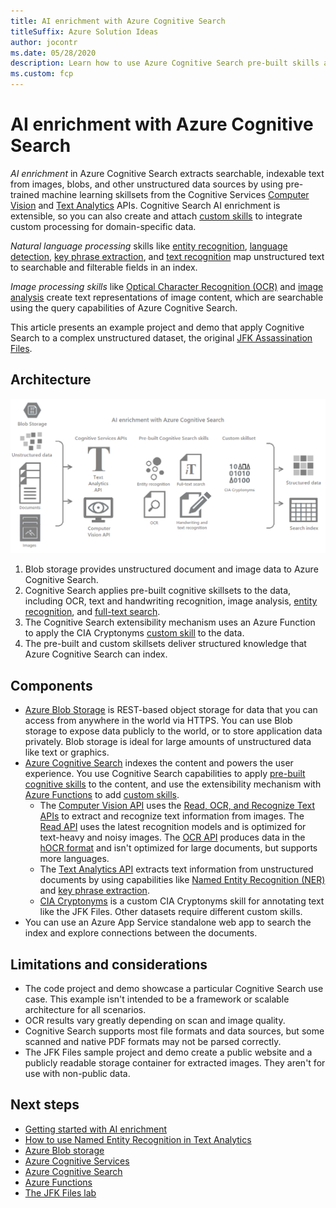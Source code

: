 ```yaml
---
title: AI enrichment with Azure Cognitive Search
titleSuffix: Azure Solution Ideas
author: jocontr
ms.date: 05/28/2020
description: Learn how to use Azure Cognitive Search pre-built skills and custom extensibility to enrich large unstructured data sets like the JFK Files into indexable, structured data.
ms.custom: fcp
---
```


# AI enrichment with Azure Cognitive Search

*AI enrichment* in Azure Cognitive Search extracts searchable, indexable text from images, blobs, and other unstructured data sources by using pre-trained machine learning skillsets from the Cognitive Services [Computer Vision](https://docs.microsoft.com/azure/cognitive-services/computer-vision/home) and [Text Analytics](https://docs.microsoft.com/azure/cognitive-services/text-analytics/overview) APIs. Cognitive Search AI enrichment is extensible, so you can also create and attach [custom skills](https://docs.microsoft.com/azure/search/cognitive-search-custom-skill-interface) to integrate custom processing for domain-specific data.

*Natural language processing* skills like [entity recognition](https://docs.microsoft.com/azure/search/cognitive-search-skill-entity-recognition), [language detection](https://docs.microsoft.com/azure/search/cognitive-search-skill-language-detection), [key phrase extraction](https://docs.microsoft.com/azure/search/cognitive-search-skill-keyphrases), and [text recognition](https://docs.microsoft.com/azure/cognitive-services/computer-vision/concept-recognizing-text) map unstructured text to searchable and filterable fields in an index.

*Image processing skills* like [Optical Character Recognition (OCR)](https://docs.microsoft.com/azure/search/cognitive-search-skill-ocr) and [image analysis](https://docs.microsoft.com/azure/search/cognitive-search-skill-image-analysis) create text representations of image content, which are searchable using the query capabilities of Azure Cognitive Search.

This article presents an example project and demo that apply Cognitive Search to a complex unstructured dataset, the original [JFK Assassination Files][jfk-files-lab].

## Architecture

![Cognitive Search architecture to convert unstructured into structured data](../media/cognitive-search.png)

1. Blob storage provides unstructured document and image data to Azure Cognitive Search.
1. Cognitive Search applies pre-built cognitive skillsets to the data, including OCR, text and handwriting recognition, image analysis, [entity recognition](https://docs.microsoft.com/azure/search/cognitive-search-skill-entity-recognition), and [full-text search](https://docs.microsoft.com/azure/search/search-lucene-query-architecture).
1. The Cognitive Search extensibility mechanism uses an Azure Function to apply the CIA Cryptonyms [custom skill](https://docs.microsoft.com/azure/search/cognitive-search-create-custom-skill-example) to the data.
1. The pre-built and custom skillsets deliver structured knowledge that Azure Cognitive Search can index.

## Components

- [Azure Blob Storage](https://azure.microsoft.com/services/storage/blobs/) is REST-based object storage for data that you can access from anywhere in the world via HTTPS. You can use Blob storage to expose data publicly to the world, or to store application data privately. Blob storage is ideal for large amounts of unstructured data like text or graphics.
- [Azure Cognitive Search](https://azure.microsoft.com/services/search/) indexes the content and powers the user experience. You use Cognitive Search capabilities to apply [pre-built cognitive skills](https://docs.microsoft.com/azure/search/cognitive-search-predefined-skills) to the content, and use the extensibility mechanism with [Azure Functions](https://azure.microsoft.com/services/functions/) to add [custom skills](https://docs.microsoft.com/azure/search/cognitive-search-custom-skill-interface).
  - The [Computer Vision API](https://azure.microsoft.com/services/cognitive-services/computer-vision/) uses the [Read, OCR, and Recognize Text APIs](https://docs.microsoft.com/azure/cognitive-services/computer-vision/concept-recognizing-text) to extract and recognize text information from images. The [Read API](https://docs.microsoft.com/azure/cognitive-services/computer-vision/concept-recognizing-text#read-api) uses the latest recognition models and is optimized for text-heavy and noisy images. The [OCR API](https://docs.microsoft.com/azure/cognitive-services/computer-vision/concept-recognizing-text#ocr-optical-character-recognition-api) produces data in the [hOCR format](https://en.wikipedia.org/wiki/HOCR) and isn't optimized for large documents, but supports more languages.
  - The [Text Analytics API](https://docs.microsoft.com/azure/cognitive-services/text-analytics/overview) extracts text information from unstructured documents by using capabilities like [Named Entity Recognition (NER)](https://docs.microsoft.com/azure/cognitive-services/text-analytics/how-tos/text-analytics-how-to-entity-linking) and [key phrase extraction](https://docs.microsoft.com/azure/search/cognitive-search-skill-keyphrases).
  - [CIA Cryptonyms](https://www.maryferrell.org/php/cryptdb.php) is a custom CIA Cryptonyms skill for annotating text like the JFK Files. Other datasets require different custom skills.
- You can use an Azure App Service standalone web app to search the index and explore connections between the documents.

## Limitations and considerations

- The code project and demo showcase a particular Cognitive Search use case. This example isn't intended to be a framework or scalable architecture for all scenarios.
- OCR results vary greatly depending on scan and image quality.
- Cognitive Search supports most file formats and data sources, but some scanned and native PDF formats may not be parsed correctly.
- The JFK Files sample project and demo create a public website and a publicly readable storage container for extracted images. They aren't for use with non-public data.

## Next steps

- [Getting started with AI enrichment](https://docs.microsoft.com/azure/search/cognitive-search-concept-intro)
- [How to use Named Entity Recognition in Text Analytics](https://docs.microsoft.com/azure/cognitive-services/text-analytics/how-tos/text-analytics-how-to-entity-linking)
- [Azure Blob storage](https://docs.microsoft.com/azure/storage/blobs/storage-blobs-introduction)
- [Azure Cognitive Services](https://docs.microsoft.com/azure/cognitive-services/)
- [Azure Cognitive Search](https://docs.microsoft.com/azure/search/cognitive-search-resources-documentation)
- [Azure Functions](https://docs.microsoft.com/azure/azure-functions/)
- [The JFK Files lab][jfk-files-lab]

[jfk-files-lab]: https://github.com/microsoft/AzureSearch_JFK_Files
